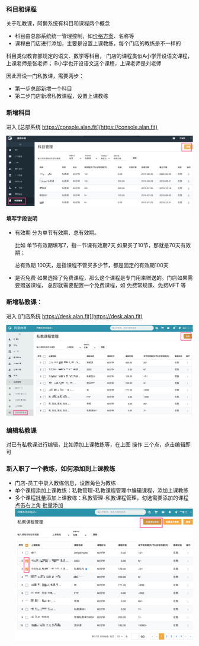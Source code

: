 ### 科目和课程
关于私教课，阿懒系统有科目和课程两个概念
  - 科目由总部系统统一管理控制，如[价格方案](价格方案.md)、名称等
  - 课程由门店进行添加，主要是设置上课教练，每个门店的教练是不一样的
  
科目类似教育部规定的语文、数学等科目，
门店的课程类似A小学开设语文课程，上课老师是张老师；
B小学也开设语文这个课程，上课老师是刘老师

因此开设一门私教课，需要两步：

  - 第一步总部新增一个科目
  - 第二步门店新增私教课程，设置上课教练
  
### 新增科目

进入 [总部系统 https://console.alan.fit](https://console.alan.fit)

![](../../assets/club/科目列表.jpg)

#### 填写字段说明
  - 有效期 分为单节有效期、总有效期。
  
    比如 单节有效期填写7，指一节课有效期7天
  如果买了10节，那就是70天有效期；
  
    总有效期 100天，是指课程不管买多少节，都是固定的有效期100天
     
  - 是否免费
    如果选择了免费课程，那么这个课程是专门用来赠送的。门店如果需要赠送课程，
    总部就需要配置一个免费课程，如 免费常规课、免费MFT 等


### 新增私教课：
进入 [门店系统 https://desk.alan.fit](https://desk.alan.fit)

![](../../assets/club/私教课程管理.jpg)

### 编辑私教课
对已有私教课进行编辑，比如添加上课教练等，在上图 操作 三个点，点击编辑即可

### 新入职了一个教练，如何添加到上课教练

- 门店-员工中录入教练信息，设置角色为教练
- 单个课程添加上课教练：私教管理-私教课程管理中编辑课程，添加上课教练
- 多个课程批量添加上课教练：私教管理-私教课程管理，勾选需要添加的课程
点击右上角 批量添加
![](../../assets/club/批量添加教练.png)
